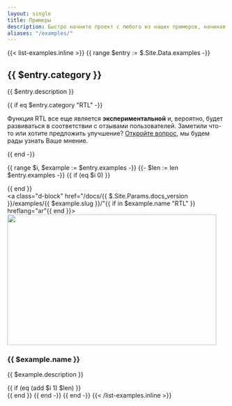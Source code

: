 ```yaml
---
layout: single
title: Примеры
description: Быстро начните проект с любого из наших примеров, начиная от использования частей фреймворка и заканчивая настраиваемыми компонентами и макетами.
aliases: "/examples/"
---
```


{{< list-examples.inline >}}
{{ range $entry := $.Site.Data.examples -}}
  <h2 id="{{ $entry.slug }}">{{ $entry.category }}</h2>
  <p>{{ $entry.description }}</p>
  {{ if eq $entry.category "RTL" -}}
    <div class="bd-callout bd-callout-warning">
      <p>Функция RTL все еще является <strong>экспериментальной</strong> и, вероятно, будет развиваться в соответствии с отзывами пользователей. Заметили что-то или хотите предложить улучшение? <a href="{{ $.Site.Params.repo }}/issues/new">Откройте вопрос</a>, мы будем рады узнать Ваше мнение.</p>
    </div>
  {{ end -}}

  {{ range $i, $example := $entry.examples -}}
    {{- $len := len $entry.examples -}}
    {{ if (eq $i 0) }}<div class="row">{{ end }}
      <div class="col-sm-6 col-md-4 col-xl-3 mb-3">
        <a class="d-block" href="/docs/{{ $.Site.Params.docs_version }}/examples/{{ $example.slug }}/"{{ if in $example.name "RTL" }} hreflang="ar"{{ end }}>
          <img class="img-thumbnail mb-3" srcset="/docs/{{ $.Site.Params.docs_version }}/assets/img/examples/{{ $example.slug }}.png,
                                                  /docs/{{ $.Site.Params.docs_version }}/assets/img/examples/{{ $example.slug }}@2x.png 2x"
                                          src="/docs/{{ $.Site.Params.docs_version }}/assets/img/examples/{{ $example.slug }}.png"
                                          alt=""
                                          width="480" height="300"
                                          loading="lazy">
          <h3 class="h5 mb-1">{{ $example.name }}</h3>
        </a>
        <p class="text-muted">{{ $example.description }}</p>
      </div>
    {{ if (eq (add $i 1) $len) }}</div>{{ end }}
  {{ end -}}
{{ end -}}
{{< /list-examples.inline >}}
